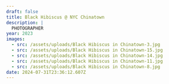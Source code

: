 ```yaml
---
draft: false
title: Black Hibiscus @ NYC Chinatown
description: |
  PHOTOGRAPHER
year: 2023
images:
  - src: /assets/uploads/Black Hibiscus in Chinatown-3.jpg
  - src: /assets/uploads/Black Hibiscus in Chinatown-15.jpg
  - src: /assets/uploads/Black Hibiscus in Chinatown-14.jpg
  - src: /assets/uploads/Black Hibiscus in Chinatown-11.jpg
  - src: /assets/uploads/Black Hibiscus in Chinatown-8.jpg
date: 2024-07-31T23:36:12.607Z
---
```


